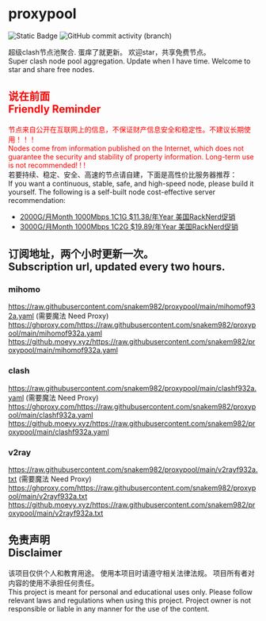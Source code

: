 # proxypool

![Static Badge](https://img.shields.io/badge/ss|ssr|vmess|vless|trojan-free-orange)
![GitHub commit activity (branch)](https://img.shields.io/github/commit-activity/w/snakem982/proxypool?color=DC52FC)


超级clash节点池聚合.
蛋痒了就更新。
欢迎star，共享免费节点。
<br/>
Super clash node pool aggregation.
Update when I have time.
Welcome to star and share free nodes.

## <font color="red">说在前面<br/>Friendly Reminder</font>
<font color="red">节点来自公开在互联网上的信息，不保证财产信息安全和稳定性。不建议长期使用！！！<br/>
Nodes come from information published on the Internet,
which does not guarantee the security and stability of property information.
Long-term use is not recommended! ! !</font><br/>
若要持续、稳定、安全、高速的节点请自建，下面是高性价比服务器推荐：<br/>
If you want a continuous, stable, safe, and high-speed node, please build it yourself.
The following is a self-built node cost-effective server recommendation:
- [2000G/月Month 1000Mbps 1C1G $11.38/年Year 美国RackNerd促销](https://my.racknerd.com/aff.php?aff=8613 "美国RackNerd")
- [3000G/月Month 1000Mbps 1C2G $19.89/年Year 美国RackNerd促销](https://my.racknerd.com/aff.php?aff=8613 "美国RackNerd")

## 订阅地址，两个小时更新一次。<br/>Subscription url, updated every two hours.
### mihomo
https://raw.githubusercontent.com/snakem982/proxypool/main/mihomof932a.yaml  (需要魔法 Need Proxy)
https://ghproxy.com/https://raw.githubusercontent.com/snakem982/proxypool/main/mihomof932a.yaml
https://github.moeyy.xyz/https://raw.githubusercontent.com/snakem982/proxypool/main/mihomof932a.yaml
### clash
https://raw.githubusercontent.com/snakem982/proxypool/main/clashf932a.yaml  (需要魔法 Need Proxy)
https://ghproxy.com/https://raw.githubusercontent.com/snakem982/proxypool/main/clashf932a.yaml
https://github.moeyy.xyz/https://raw.githubusercontent.com/snakem982/proxypool/main/clashf932a.yaml
### v2ray
https://raw.githubusercontent.com/snakem982/proxypool/main/v2rayf932a.txt  (需要魔法 Need Proxy)
https://ghproxy.com/https://raw.githubusercontent.com/snakem982/proxypool/main/v2rayf932a.txt
https://github.moeyy.xyz/https://raw.githubusercontent.com/snakem982/proxypool/main/v2rayf932a.txt


## 免责声明 <br/>Disclaimer
该项目仅供个人和教育用途。
使用本项目时请遵守相关法律法规。
项目所有者对内容的使用不承担任何责任。
<br/>
This project is meant for personal and educational uses only.
Please follow relevant laws and regulations when using this project.
Project owner is not responsible or liable in any manner for the use of the content.
